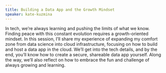 ```yaml
---
title: Building a Data App and the Growth Mindset
speaker: kate-kuzmina
---
```


In tech, we’re always learning and pushing the limits of what we know. Finding peace with this constant evolution requires a growth-oriented mindset. In this session, I’ll share my experience of expanding my comfort zone from data science into cloud infrastructure, focusing on how to build and host a data app in the cloud. We’ll get into the tech details, and by the end, you’ll know how to create a secure, shareable data app yourself. Along the way, we’ll also reflect on how to embrace the fun and challenge of always growing and learning.

